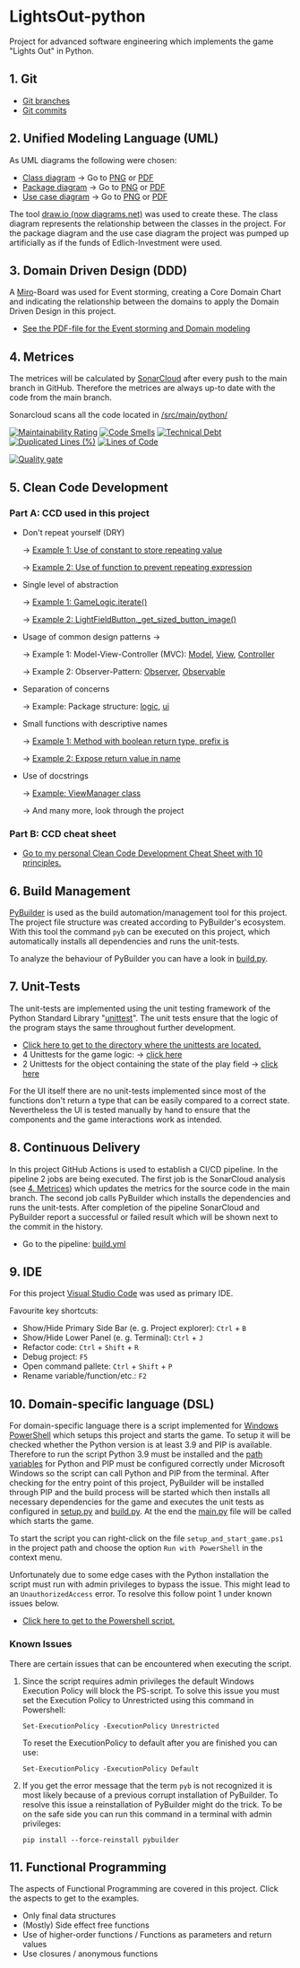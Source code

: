 # LightsOut-python
Project for advanced software engineering which implements the game "Lights Out" in Python.

## 1. Git
- [Git branches](https://github.com/vipin2310/LightsOut-python/branches)
- [Git commits](https://github.com/vipin2310/LightsOut-python/commits)

## 2. Unified Modeling Language (UML) 
As UML diagrams the following were chosen:
- [Class diagram](https://github.com/vipin2310/LightsOut-python/tree/main/docs/class%20diagram) &rarr; Go to [PNG](https://github.com/vipin2310/LightsOut-python/blob/main/docs/class%20diagram/UML_class_diagram.drawio.png) or [PDF](https://github.com/vipin2310/LightsOut-python/blob/main/docs/class%20diagram/UML_class_diagram.drawio.pdf)
- [Package diagram](https://github.com/vipin2310/LightsOut-python/tree/main/docs/package%20diagram) &rarr; Go to [PNG](https://github.com/vipin2310/LightsOut-python/blob/main/docs/package%20diagram/UML_package_diagram.png) or [PDF](https://github.com/vipin2310/LightsOut-python/blob/main/docs/package%20diagram/UML_package_diagram.pdf)
- [Use case diagram](https://github.com/vipin2310/LightsOut-python/tree/main/docs/use%20case%20diagram) &rarr; Go to [PNG](https://github.com/vipin2310/LightsOut-python/blob/main/docs/use%20case%20diagram/UML_use%20case%20diagram.png) or [PDF](https://github.com/vipin2310/LightsOut-python/blob/main/docs/use%20case%20diagram/UML_use%20case%20diagram.pdf)

The tool [draw.io (now diagrams.net)](https://www.diagrams.net) was used to create these.
The class diagram represents the relationship between the classes in the project.
For the package diagram and the use case diagram the project was pumped up artificially as if the funds of Edlich-Investment were used.

## 3. Domain Driven Design (DDD)
A [Miro](https://miro.com)-Board was used for Event storming, creating a Core Domain Chart and indicating the relationship between the domains to apply the Domain Driven Design in this project.
- [See the PDF-file for the Event storming and Domain modeling](https://github.com/vipin2310/LightsOut-python/blob/main/docs/domain%20driven%20design.pdf)

## 4. Metrices
The metrices will be calculated by [SonarCloud](https://sonarcloud.io) after every push to the main branch in GitHub. Therefore the metrices are always up-to date with the code from the main branch.

Sonarcloud scans all the code located in [/src/main/python/](https://github.com/vipin2310/LightsOut-python/tree/main/src/main/python)

[![Maintainability Rating](https://sonarcloud.io/api/project_badges/measure?project=vipin2310_LightsOut-python&metric=sqale_rating)](https://sonarcloud.io/summary/new_code?id=vipin2310_LightsOut-python)
[![Code Smells](https://sonarcloud.io/api/project_badges/measure?project=vipin2310_LightsOut-python&metric=code_smells)](https://sonarcloud.io/summary/new_code?id=vipin2310_LightsOut-python)
[![Technical Debt](https://sonarcloud.io/api/project_badges/measure?project=vipin2310_LightsOut-python&metric=sqale_index)](https://sonarcloud.io/summary/new_code?id=vipin2310_LightsOut-python)
[![Duplicated Lines (%)](https://sonarcloud.io/api/project_badges/measure?project=vipin2310_LightsOut-python&metric=duplicated_lines_density)](https://sonarcloud.io/summary/new_code?id=vipin2310_LightsOut-python)
[![Lines of Code](https://sonarcloud.io/api/project_badges/measure?project=vipin2310_LightsOut-python&metric=ncloc)](https://sonarcloud.io/summary/new_code?id=vipin2310_LightsOut-python)


[![Quality gate](https://sonarcloud.io/api/project_badges/quality_gate?project=vipin2310_LightsOut-python)](https://sonarcloud.io/summary/new_code?id=vipin2310_LightsOut-python)

## 5. Clean Code Development

### Part A: CCD used in this project
- Don't repeat yourself (DRY) 

    &rarr; [Example 1: Use of constant to store repeating value](github.com/vipin2310/LightsOut-python/blob/main/src/main/python/ui/view_manager.py#L17)

    &rarr; [Example 2: Use of function to prevent repeating expression](github.com/vipin2310/LightsOut-python/blob/main/src/main/python/ui/controllers/light_field_game_view_controller.py#L77)

- Single level of abstraction 

    &rarr; [Example 1: GameLogic.iterate()](https://github.com/vipin2310/LightsOut-python/blob/main/src/main/python/logic/game_logic.py#L46)

    &rarr; [Example 2: LightFieldButton._get_sized_button_image()](github.com/vipin2310/LightsOut-python/blob/main/src/main/python/ui/components/light_field_button.py#L59)

- Usage of common design patterns &rarr;

    &rarr; Example 1: Model-View-Controller (MVC): [Model](https://github.com/vipin2310/LightsOut-python/blob/main/src/main/python/ui/models/light_model.py), [View](https://github.com/vipin2310/LightsOut-python/blob/main/src/main/python/ui/views/light_field_game_view.py), [Controller](https://github.com/vipin2310/LightsOut-python/blob/main/src/main/python/ui/controllers/light_field_game_view_controller.py)

    &rarr; Example 2: Observer-Pattern: [Observer](https://github.com/vipin2310/LightsOut-python/blob/main/src/main/python/ui/components/light_field_button.py), [Observable](https://github.com/vipin2310/LightsOut-python/blob/main/src/main/python/ui/models/light_model.py)

- Separation of concerns 

    &rarr; Example: Package structure: [logic](https://github.com/vipin2310/LightsOut-python/tree/main/src/main/python/logic), [ui](https://github.com/vipin2310/LightsOut-python/tree/main/src/main/python/ui)

- Small functions with descriptive names 

    &rarr; [Example 1: Method with boolean return type, prefix is](github.com/vipin2310/LightsOut-python/blob/main/src/main/python/logic/game_logic.py#L64)

    &rarr; [Example 2: Expose return value in name](github.com/vipin2310/LightsOut-python/blob/main/src/main/python/ui/models/light_model_container.py#L34)

- Use of docstrings

    &rarr; [Example: ViewManager class](https://github.com/vipin2310/LightsOut-python/blob/main/src/main/python/ui/view_manager.py)

    &rarr; And many more, look through the project

### Part B: CCD cheat sheet
- [Go to my personal Clean Code Development Cheat Sheet with 10 principles.](https://github.com/vipin2310/LightsOut-python/blob/main/docs/clean%20code/CCD_CheatSheet.pdf)

## 6. Build Management
[PyBuilder](https://pybuilder.io) is used as the build automation/management tool for this project.
The project file structure was created according to PyBuilder's ecosystem.
With this tool the command `pyb` can be executed on this project, which automatically installs all dependencies and runs the unit-tests.

To analyze the behaviour of PyBuilder you can have a look in [build.py](https://github.com/vipin2310/LightsOut-python/blob/main/build.py).

## 7. Unit-Tests
The unit-tests are implemented using the unit testing framework of the Python Standard Library "[unittest](https://docs.python.org/3/library/unittest.html)". The unit tests ensure that the logic of the program stays the same throughout further development.

- [Click here to get to the directory where the unittests are located.](https://github.com/vipin2310/LightsOut-python/tree/develop/src/unittest/python)
- 4 Unittests for the game logic: &rarr; [click here](https://github.com/vipin2310/LightsOut-python/blob/develop/src/unittest/python/game_logic_test.py)
- 2 Unittests for the object containing the state of the play field &rarr; [click here](https://github.com/vipin2310/LightsOut-python/blob/develop/src/unittest/python/light_model_container_test.py)

For the UI itself there are no unit-tests implemented since most of the functions don't return a type that can be easily compared to a correct state. Nevertheless the UI is tested manually by hand to ensure that the components and the game interactions work as intended.

## 8. Continuous Delivery
In this project GitHub Actions is used to establish a CI/CD pipeline.
In the pipeline 2 jobs are being executed.
The first job is the SonarCloud analysis (see [4. Metrices](https://github.com/vipin2310/LightsOut-python#4-metrices)) which updates the metrics for the source code in the main branch.
The second job calls PyBuilder which installs the dependencies and runs the unit-tests.
After completion of the pipeline SonarCloud and PyBuilder report a successful or failed result which will be shown next to the commit in the history.
- Go to the pipeline: [build.yml](https://github.com/vipin2310/LightsOut-python/blob/main/.github/workflows/build.yml)

## 9. IDE
For this project [Visual Studio Code](https://code.visualstudio.com) was used as primary IDE.

Favourite key shortcuts:
- Show/Hide Primary Side Bar (e. g. Project explorer): `Ctrl` + `B`
- Show/Hide Lower Panel (e. g. Terminal): `Ctrl` + `J`
- Refactor code: `Ctrl` + `Shift` + `R`
- Debug project: `F5`
- Open command pallete: `Ctrl` + `Shift` + `P`
- Rename variable/function/etc.: `F2`

## 10. Domain-specific language (DSL)
For domain-specific language there is a script implemented for [Windows PowerShell](https://learn.microsoft.com/en-us/powershell/scripting/overview) which setups this project and starts the game.
To setup it will be checked whether the Python version is at least 3.9 and PIP is available. Therefore to run the script Python 3.9 must be installed and the [path variables](https://learn.microsoft.com/en-us/powershell/module/microsoft.powershell.core/about/about_environment_variables) for Python and PIP must be configured correctly under Microsoft Windows so the script can call Python and PIP from the terminal.
After checking for the entry point of this project, PyBuilder will be installed through PIP and the build process will be started which then installs all necessary dependencies for the game and executes the unit tests as configured in [setup.py](https://github.com/vipin2310/LightsOut-python/blob/main/setup.py) and [build.py](https://github.com/vipin2310/LightsOut-python/blob/main/build.py).
At the end the [main.py](https://github.com/vipin2310/LightsOut-python/blob/main/src/main/python/main.py) file will be called which starts the game.

To start the script you can right-click on the file `setup_and_start_game.ps1` in the project path and choose the option `Run with PowerShell` in the context menu.

Unfortunately due to some edge cases with the Python installation the script must run with admin privileges to bypass the issue. This might lead to an `UnauthorizedAccess` error. To resolve this follow  point 1 under known issues below.

- [Click here to get to the Powershell script.](https://github.com/vipin2310/LightsOut-python/blob/main/setup_and_start_game.ps1)

### Known Issues
There are certain issues that can be encountered when executing the script.

1. Since the script requires admin privileges the default Windows Execution Policy will block the PS-script. To solve this issue you must set the Execution Policy to Unrestricted using this command in Powershell:

    ```
    Set-ExecutionPolicy -ExecutionPolicy Unrestricted
    ```

    To reset the ExecutionPolicy to default after you are finished you can use:

    ```
    Set-ExecutionPolicy -ExecutionPolicy Default
    ```

2. If you get the error message that the term `pyb` is not recognized it is most likely because of a previous corrupt installation of PyBuilder. To resolve this issue a reinstallation of PyBuilder might do the trick. To be on the safe side you can run this command in a terminal with admin privileges:

    ```
    pip install --force-reinstall pybuilder
    ```

## 11. Functional Programming
The aspects of Functional Programming are covered in this project. Click the aspects to get to the examples.

- Only final data structures
- (Mostly) Side effect free functions
- Use of higher-order functions / Functions as parameters and return values
- Use closures / anonymous functions